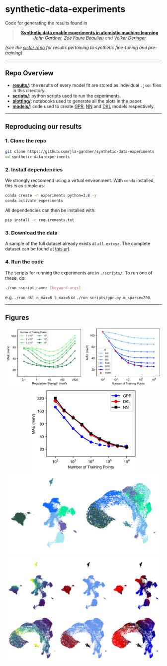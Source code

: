 # synthetic-data-experiments

Code for generating the results found in

<div align="center">

> **[Synthetic data enable experiments in atomistic machine learning](https://arxiv.org/abs/2211.16443)**\
> _[John Gardner](https://twitter.com/jla_gardner), [Zoé Faure Beaulieu](https://twitter.com/ZFaureBeaulieu) and [Volker Deringer](http://deringer.chem.ox.ac.uk)_

</div>

_(see the [sister repo](https://github.com/jla-gardner/synthetic-fine-tuning-experiments) for results pertaining to synthetic fine-tuning and pre-training)_

---

## Repo Overview

- **[results/](results/)**: the results of every model fit are stored as individual `.json` files in this directory.
- **[scripts/](scripts)**: python scripts used to run the experiments.
- **[plotting/](plotting)**: notebooks used to generate all the plots in the paper.
- **[models/](models)**: code used to create [GPR](models/gpr.py), [NN](models/nn.py) and [DKL](models/dkl.py) models respectively.

---

## Reproducing our results

### 1. Clone the repo

```bash
git clone https://github.com/jla-gardner/synthetic-data-experiments
cd synthetic-data-experiments
```

### 2. Install dependencies

We strongly reccomend using a virtual environment. With `conda` installed, this is as simple as:

```bash
conda create -n experiments python=3.8 -y
conda activate experiments
```

All dependencies can then be installed with:

```bash
pip install -r requirements.txt
```

### 3. Download the data

A sample of the full dataset already exists at `all.extxyz`. The complete dataset can be found at [this url](https://github.com/jla-gardner/carbon-data).


### 4. Run the code

The scripts for running the experiments are in `./scripts/`. To run one of these, do:
    
```bash
./run <script-name> [keyword-args]
```

e.g. `./run dkl n_max=6 l_max=6` or `./run scripts/gpr.py m_sparse=200`.

----

## Figures

<div align="center">

<img src="plotting/gpr-reg.png" width="250" /> 
<img src="plotting/m_sparse.png" width="250" />
<img src="plotting/n-train.png" width="350" />

<img src="plotting/nn-soap-clustering.png" width="500">

![](plotting/nn-umap.png)
![](plotting/soap-umap.png)

</div>
